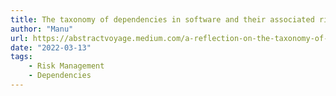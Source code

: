 ```yaml
---
title: The taxonomy of dependencies in software and their associated risk
author: "Manu"
url: https://abstractvoyage.medium.com/a-reflection-on-the-taxonomy-of-dependencies-in-software-engineering-and-their-associated-risk-864e3a4c881
date: "2022-03-13"
tags:
    - Risk Management
    - Dependencies
---
```

